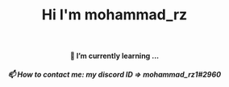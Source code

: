 <h1 align="center" >Hi I'm mohammad_rz</h1>
<br>
<h4 align="center" >🌱 I’m currently learning ...</h4>
<h4 align="center" ><i>📫 How to contact me: my discord ID => mohammad_rz1#2960</i></h4>
